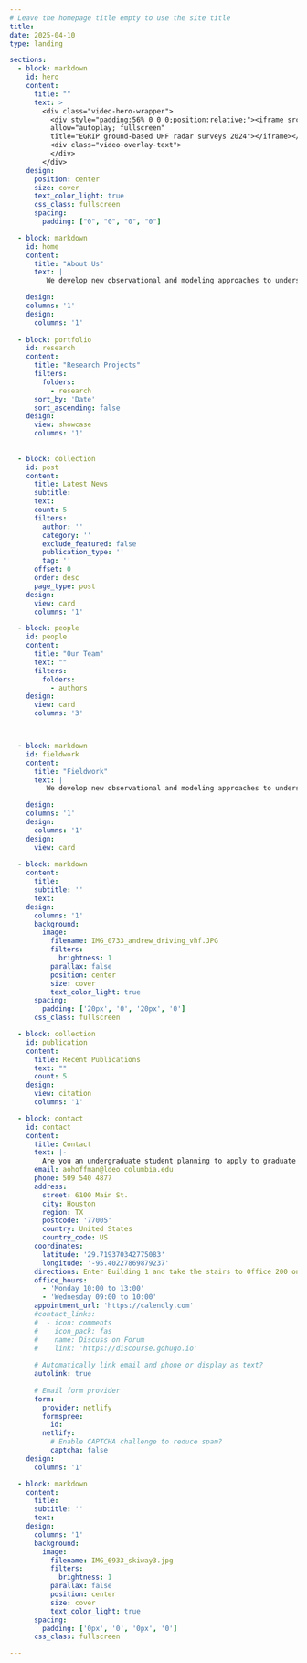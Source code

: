 ```yaml
---
# Leave the homepage title empty to use the site title
title:
date: 2025-04-10
type: landing

sections:
  - block: markdown
    id: hero
    content:
      title: ""
      text: >
        <div class="video-hero-wrapper">
          <div style="padding:56% 0 0 0;position:relative;"><iframe src="https://player.vimeo.com/video/1074445072?h=91ad82fd50&amp;badge=0&amp;player_id=0&amp;app_id=58479" frameborder="0" style="position:absolute;top:0;left:0;width:100%;height:100%;" 
          allow="autoplay; fullscreen"
          title="EGRIP ground-based UHF radar surveys 2024"></iframe></div>
          <div class="video-overlay-text">
          </div>
        </div>
    design:
      position: center
      size: cover
      text_color_light: true
      css_class: fullscreen
      spacing:
        padding: ["0", "0", "0", "0"]

  - block: markdown
    id: home
    content:
      title: "About Us"
      text: |
         We develop new observational and modeling approaches to understand how ice sheets, oceans, and coastal systems evolve in a changing climate. Our research focuses on remote sensing of ice dynamics, radar imaging of englacial structure, and the use of geophysical observations to improve predictions of sea level rise and coastal vulnerability. We combine radar-based measurements, airborne and satellite remote sensing, and high-performance computing with physical modeling and data assimilation to investigate how englacial properties, basal sliding, subglacial hydrology, and ocean driven melt shape glacier change. These tools allow us to address fundamental questions about ice mechanics and grounding zone processes and to understand how changes at the poles are connected to water resources and infrastructure in the communities most affected by sea-level rise.

    design:
    columns: '1'
    design:
      columns: '1'
  
  - block: portfolio
    id: research
    content:
      title: "Research Projects"
      filters:
        folders:
          - research
      sort_by: 'Date'
      sort_ascending: false
    design:
      view: showcase
      columns: '1'
        
  
  - block: collection
    id: post
    content:
      title: Latest News
      subtitle:
      text:
      count: 5
      filters:
        author: ''
        category: ''
        exclude_featured: false
        publication_type: ''
        tag: ''
      offset: 0
      order: desc
      page_type: post
    design:
      view: card
      columns: '1'

  - block: people
    id: people
    content:
      title: "Our Team"
      text: ""
      filters:
        folders:
          - authors
    design:
      view: card
      columns: '3'



  - block: markdown
    id: fieldwork
    content:
      title: "Fieldwork"
      text: |
         We develop new observational and modeling approaches to understand how ice sheets, oceans, and coastal systems evolve in a changing climate. Our research focuses on remote sensing of ice dynamics, radar imaging of englacial structure, and the use of geophysical observations to improve predictions of sea level rise and coastal vulnerability. We combine radar-based measurements, airborne and satellite remote sensing, and high-performance computing with physical modeling and data assimilation to investigate how englacial properties, basal sliding, subglacial hydrology, and ocean driven melt shape glacier change. These tools allow us to address fundamental questions about ice mechanics and grounding zone processes and to understand how changes at the poles are connected to water resources and infrastructure in the communities most affected by sea-level rise.

    design:
    columns: '1'
    design:
      columns: '1'
    design:
      view: card
  
  - block: markdown
    content:
      title:
      subtitle: ''
      text:
    design:
      columns: '1'
      background:
        image: 
          filename: IMG_0733_andrew_driving_vhf.JPG
          filters:
            brightness: 1
          parallax: false
          position: center
          size: cover
          text_color_light: true
      spacing:
        padding: ['20px', '0', '20px', '0']
      css_class: fullscreen

  - block: collection
    id: publication
    content:
      title: Recent Publications
      text: ""
      count: 5
    design:
      view: citation
      columns: '1'

  - block: contact
    id: contact
    content:
      title: Contact
      text: |-
        Are you an undergraduate student planning to apply to graduate school in the next few years? A graduate student or postdoc looking for postdoc opportunities? Someone who is super interested about polar oceanography, fundamental ice mechanics, or radioglaciology and interested in tackling these questions from observational, modeling, and theoretical perspectives? Reach out!
      email: aohoffman@ldeo.columbia.edu
      phone: 509 540 4877
      address:
        street: 6100 Main St.
        city: Houston
        region: TX
        postcode: '77005'
        country: United States
        country_code: US
      coordinates:
        latitude: '29.719370342775083'
        longitude: '-95.40227869879237'
      directions: Enter Building 1 and take the stairs to Office 200 on Floor 2
      office_hours:
        - 'Monday 10:00 to 13:00'
        - 'Wednesday 09:00 to 10:00'
      appointment_url: 'https://calendly.com'
      #contact_links:
      #  - icon: comments
      #    icon_pack: fas
      #    name: Discuss on Forum
      #    link: 'https://discourse.gohugo.io'
    
      # Automatically link email and phone or display as text?
      autolink: true
    
      # Email form provider
      form:
        provider: netlify
        formspree:
          id:
        netlify:
          # Enable CAPTCHA challenge to reduce spam?
          captcha: false
    design:
      columns: '1'

  - block: markdown
    content:
      title:
      subtitle: ''
      text:
    design:
      columns: '1'
      background:
        image: 
          filename: IMG_6933_skiway3.jpg
          filters:
            brightness: 1
          parallax: false
          position: center
          size: cover
          text_color_light: true
      spacing:
        padding: ['0px', '0', '0px', '0']
      css_class: fullscreen

---
```

